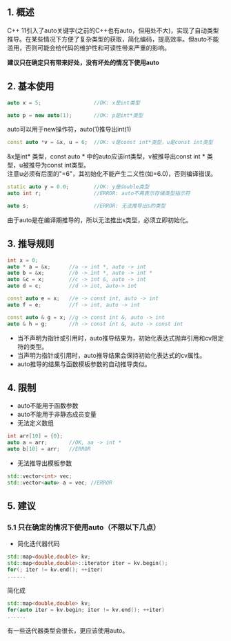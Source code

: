 ## 1. 概述

C++ 11引入了auto关键字(之前的C++也有auto，但用处不大)，实现了自动类型推导。在某些情况下方便了复杂类型的获取，简化编码，提高效率。但auto不能滥用，否则可能会给代码的维护性和可读性带来严重的影响。

**建议只在确定只有带来好处，没有坏处的情况下使用auto**

## 2. 基本使用

```cpp
auto x = 5;                 //OK: x是int类型
```
```cpp
auto p = new auto(1);       //OK: p是int*类型
```
auto可以用于new操作符，auto(1)推导出int(1)
```cpp
const auto *v = &x, u = 6;  //OK: v是const int*类型，u是const int类型
```
&x是int* 类型，const auto * 中的auto应该int类型，v被推导出const int * 类型，u被推导为const int类型。  
注意u必须有后面的"=6"，其初始化不能产生二义性(如=6.0)，否则编译错误。  
```cpp
static auto y = 0.0;        //OK: y是double类型
auto int r;                 //ERROR: auto不再表示存储类型指示符
```
```cpp
auto s;                     //ERROR: 无法推导出s的类型
```
由于auto是在编译期推导的，所以无法推出s类型，必须立即初始化。

## 3. 推导规则

```cpp
int x = 0;
auto * a = &x;      //a -> int *, auto -> int
auto b = &x;        //b -> int *, auto -> int *
auto &c = x;        //c -> int &, auto -> int
auto d = c;         //d -> int, auto-> int

const auto e = x;   //e -> const int, auto -> int
auto f = e;         //f -> int, auto -> int

const auto & g = x; //g -> const int &, auto -> int
auto & h = g;       //h -> const int &, auto -> const int
```

- 当不声明为指针或引用时，auto推导结果为，初始化表达式抛弃引用和cv限定符的类型。
- 当声明为指针或引用时，auto推导结果会保持初始化表达式的cv属性。
- auto推导的结果与函数模板参数的自动推导类似。

## 4. 限制

- auto不能用于函数参数
- auto不能用于非静态成员变量
- 无法定义数组

```cpp
int arr[10] = {0};
auto a = arr;       //OK, aa -> int *
auto b[10] = arr;   //ERROR
```

- 无法推导出模板参数

```cpp
std::vector<int> vec;
std::vector<auto> a = vec; //ERROR
```

## 5. 建议

### 5.1 只在确定的情况下使用auto（不限以下几点）

- 简化迭代器代码

```cpp
std::map<double,double> kv;
std::map<double,double>::iterator iter = kv.begin();
for(; iter != kv.end(); ++iter)
......
```

简化成

```cpp
std::map<double,double> kv;
for(auto iter = kv.begin; iter != kv.end(); ++iter)
......
```

有一些迭代器类型会很长，更应该使用auto。



